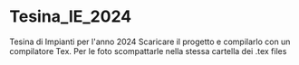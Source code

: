 # Tesina_IE_2024
Tesina di Impianti per l'anno 2024
Scaricare il progetto e compilarlo con un compilatore Tex.
Per le foto scompattarle nella stessa cartella dei .tex files

